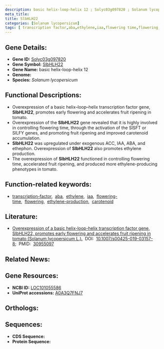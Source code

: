 ```yaml
---
description: basic helix-loop-helix 12 ; Solyc03g097820 ; Solanum lycopersicum
meta_title:
title: SlbHLH22
categories: [Solanum lycopersicum]
tags: [ transcription factor,aba,ethylene,iaa,flowering time,flowering,ethylene production,carotenoid ]
---
```


## Gene Details:
- **Gene ID:** [Solyc03g097820]()
- **Gene Symbol:** <u>SlbHLH22</u>
- **Gene Name:** basic helix-loop-helix 12
- **Genome:** []()
- **Species:** *Solanum lycopersicum*

## Functional Descriptions:
   - Overexpression of a basic helix–loop–helix transcription factor gene, **SlbHLH22**, promotes early flowering and accelerates fruit ripening in tomato.
   - Overexpression of the **SlbHLH22** gene revealed that it is highly involved in controlling flowering time, through the activation of the SlSFT or SlLFY genes, and promoting fruit ripening and improved carotenoid accumulation.
   - **SlbHLH22** was upregulated under exogenous ACC, IAA, ABA, and ethephon. Overexpression of **SlbHLH22** also promotes ethylene production. 
   - The overexpression of **SlbHLH22** functioned in controlling flowering time, accelerated fruit ripening, and produced more ethylene-producing phenotypes in tomato.

## Function-related keywords:
   - [transcription-factor](/tags/transcription-factor/),&nbsp;&nbsp;[aba](/tags/aba/),&nbsp;&nbsp;[ethylene](/tags/ethylene/),&nbsp;&nbsp;[iaa](/tags/iaa/),&nbsp;&nbsp;[flowering-time](/tags/flowering-time/),&nbsp;&nbsp;[flowering](/tags/flowering/),&nbsp;&nbsp;[ethylene-production](/tags/ethylene-production/),&nbsp;&nbsp;[carotenoid](/tags/carotenoid/)

## Literature:
   - [Overexpression of a basic helix-loop-helix transcription factor gene, SlbHLH22, promotes early flowering and accelerates fruit ripening in tomato (Solanum lycopersicum L.).](https://doi.org/10.1007/s00425-019-03157-8)&nbsp;&nbsp;DOI:&nbsp;&nbsp;[10.1007/s00425-019-03157-8](https://doi.org/10.1007/s00425-019-03157-8);&nbsp;&nbsp;PMID:&nbsp;&nbsp;[30955097](https://pubmed.ncbi.nlm.nih.gov/30955097/)

## Related News:

## Gene Resources:
- **NCBI ID:**  [LOC101055586](https://www.ncbi.nlm.nih.gov/gene/?term=LOC101055586)
- **UniProt accessions:**  [A0A3Q7FNJ7](https://www.uniprot.org/uniprotkb/A0A3Q7FNJ7/entry)

## Orthologs:

## Sequences:
- **CDS Sequence:**
- **Protein Sequence:**
